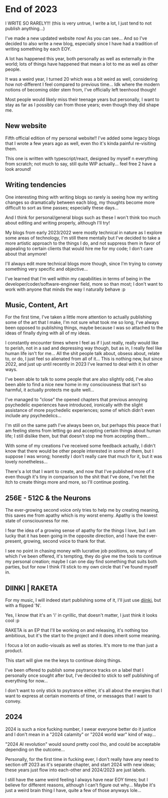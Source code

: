 # End of 2023

I WRITE SO RARELY!!!
(this is very untrue, I write a lot, I just tend to not publish anything...)

I've made a new updated website now! As you can see... And so I've decided
to also write a new blog, especially since I have had a tradition of writing
something by each EOY.

A lot has happened this year, both personally as well as externally in the
world; lots of things have happened that mean a lot to me as well as other
people.

It was a weird year, I turned 20 which was a bit weird as well, considering
how not-different I feel compared to previous time... Idk where the modern
notions of becoming older stem from, I've officially left teenhood though!

Most people would likely miss their teenage years but personally, I want to stay
as far as I possibly can from those years; even though they did shape me.

## New website

Fifth official edition of my personal website!! I've added some legacy blogs that
I wrote a few years ago as well, even tho it's kinda painful re-visiting them.

This one is written with typescript/react, designed by myself n everything from
scratch; not much to say, still quite WIP actually... feel free 2 have a look around!

## Writing tendencies

One interesting thing with writing blogs so rarely is seeing how my writing changes
so dramatically between each blog,
my thoughts become more difficult to sort as time passes; especially these days...

And I think for personal/general blogs such as these I won't think too much about
editing and writing properly, although I'll try!

My blogs from early 2023/2022 were mostly technical in nature as I explore some
areas of technology, I'm still there mentally but I've decided to take a more
artistic approach to the things I do, and not suppress them in favor of appealing
to certain clients that would hire me for my code; I don't care about that anymore!

I'll always edit more technical blogs more though, since I'm trying to convey something very specific and objective...

I've learned that I'm well within my capabilities in terms of being in the developer/coder/software-engineer field, more so than most; I don't want
to work with anyone that minds the way I naturally behave :p

## Music, Content, Art

For the first time, I've taken a little more attention to actually publishing some
of the art that I make, I'm not sure what took me so long, I've always been opposed
to publishing things, maybe because I was so attached to the ideas of finally
dying with all of my ideas.

I constantly encounter times where I feel as if I just really, really would like
to perish, not in a sad and depressing way though, but as in, I really feel like
human life isn't for me... All the shit people talk about, obsess about, relate to,
or do, I just feel so alienated from all of it... This is nothing new, but
since 2022, and just up until recently in 2023 I've learned to deal with it in
other ways.

I've been able to talk to some people that are also slightly odd, I've also been
able to find a nice new home in my consciousness that isn't so harmful, it
actually protects me quite well...

I've managed to "close" the opened chapters that previous annoying psychedelic
experiences have introduced, ironically with the slight assistance of more
psychedelic experiences; some of which didn't even include any psychedelics...

I'm still on the same path I've always been on, but perhaps this peace that I
am feeling stems from letting go and accepting certain things about human
life; I still dislike them, but that doesn't stop me from accepting them...

With some of my creations I've received some feedback actually, I didn't know
that there would be other people interested in some of them, but I suppose I
was wrong; honestly I don't really care that much for it, but it was lovely
nonetheless...

There's a lot that I want to create, and now that I've published more of it
even though it's tiny in comparison to the shit that I've done,
I've felt the itch to create things more and more, so I'll continue posting.

## 256E - 512C & the Neurons

The ever-growing second voice only tries to help me by creating meaning, this
saves me from apathy which is my worst enemy. Apathy is the lowest state
of consciousness for me.

I fear the idea of a growing sense of apathy for the things I love, but I am lucky that it
has been going in the opposite direction, and I have the ever-present, growing,
second voice to thank for that.

I see no point in chasing money with lucrative job positions, so many of which
I've been offered, it's tempting, they do give me the tools to continue my personal
creation; maybe I can one day find something that suits both parties, but for now
I think I'll stick to my own circle that I've found myself in.

## DIINKI | RAKETA

For my music, I will indeed start publishing some of it, I'll just use
[diinki](https://open.spotify.com/artist/1B7CulxLR4rOjwI8ods1dy?si=SbYqPaKYQaClsJ948tpIww), but with a flipped 'N'.

Yes, I know that it's an 'i' in cyrillic, that doesn't matter, I just think it looks
cool :p

RAKETA is an EP that I'll be working on and releasing, it's nothing too ambitious, but it's the start to the project and it does inherit some
meaning.

I focus a lot on audio-visuals as well as stories. It's more to me than just a product.

This start will give me the keys to continue doing things.

I've been offered to publish some psytrance tracks on a label that I personally once
sought after but, I've decided to stick to self publishing of everything for now...

I don't want to only stick to psytrance either, it's all about the energies that I
want to express at certain moments of time, or messages that I want to convey.

## 2024

2024 is such a nice fucking number, I swear everyone better do it justice and I
don't mean in a "2024 calamity" or "2024 world war" kind of way...

"2024 AI revolution" would sound pretty cool tho, and could be acceptable depending
on the outcome...

Personally, for the first time in fucking ever, I don't really have any need to section
off 2023 as it's separate chapter, and start 2024 with new ideas; these years just
flow into each-other and 2024/2023 are just labels.

I still have the same weird feeling I always have near EOY times; but I believe
for different reasons, although I can't figure out why... Maybe it's just a weird
brain thing I have, quite a few of those anyways lole...
